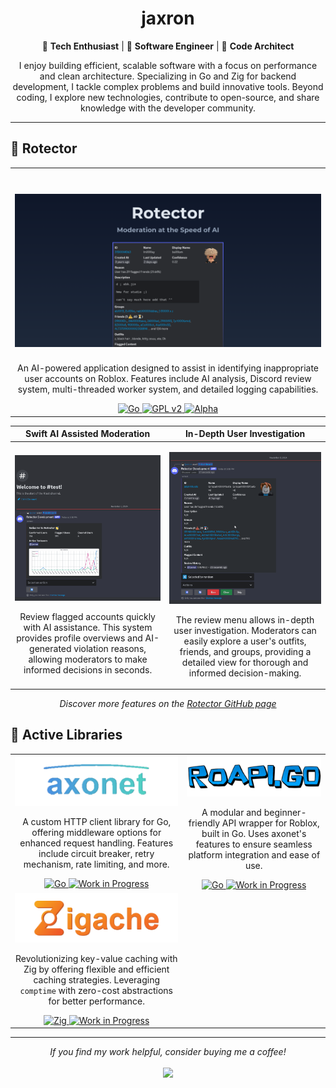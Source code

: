 <h1 align="center">jaxron</h1>
<p align="center">
  🌟 <b>Tech Enthusiast</b> | 🚀 <b>Software Engineer</b> | 🎨 <b>Code Architect</b>
</p>
<p align="center">
  I enjoy building efficient, scalable software with a focus on performance and clean architecture. Specializing in Go and Zig for backend development, I tackle complex problems and build innovative tools. Beyond coding, I explore new technologies, contribute to open-source, and share knowledge with the developer community.
</p>

---

## 🔎 Rotector

<table>
  <tr>
    <td align="center">
      <h1 align="center">
        <a href="https://github.com/rotector/rotector">
          <picture>
            <img width="800" alt="Rotector" src="./assets/images/rotector_banner.png">
          </picture>
        </a>
      </h1>
      <p>An AI-powered application designed to assist in identifying inappropriate user accounts on Roblox. Features include AI analysis, Discord review system, multi-threaded worker system, and detailed logging capabilities.</p>
      <a href="https://go.dev/">
        <img src="https://img.shields.io/badge/-Go-00ADD8?style=flat-square&logo=go&logoColor=white" alt="Go">
      </a>
      <a href="https://github.com/rotector/rotector/blob/main/LICENSE">
        <img src="https://img.shields.io/badge/-GPL%20v2-blue?style=flat-square" alt="GPL v2">
      </a>
      <a href="https://github.com/rotector/rotector">
        <img src="https://img.shields.io/badge/-Alpha-red?style=flat-square" alt="Alpha">
      </a>
    </td>
  </tr>
</table>

|                                                                                                                           Swift AI Assisted Moderation                                                                                                                            |                                                                                                                              In-Depth User Investigation                                                                                                                              |
| :-------------------------------------------------------------------------------------------------------------------------------------------------------------------------------------------------------------------------------------------------------------------------------: | :-----------------------------------------------------------------------------------------------------------------------------------------------------------------------------------------------------------------------------------------------------------------------------------: |
| <p align="center"><img src="assets/images/01.gif" width="450"></p><p align="center">Review flagged accounts quickly with AI assistance. This system provides profile overviews and AI-generated violation reasons, allowing moderators to make informed decisions in seconds.</p> | <p align="center"><img src="assets/images/02.gif" width="450"></p><p align="center">The review menu allows in-depth user investigation. Moderators can easily explore a user's outfits, friends, and groups, providing a detailed view for thorough and informed decision-making.</p> |

<p align="center"><i>Discover more features on the <a href="https://github.com/rotector/rotector">Rotector GitHub page</a></i></p>

## 🔭 Active Libraries

<table>
  <tr>
    <td align="center">
      <a href="https://github.com/jaxron/axonet">
        <img src="assets/images/axonet_banner.png" alt="axonet Banner" width="300">
      </a>
      <p>A custom HTTP client library for Go, offering middleware options for enhanced request handling. Features include circuit breaker, retry mechanism, rate limiting, and more.</p>
      <a href="https://go.dev/">
        <img src="https://img.shields.io/badge/-Go-00ADD8?style=flat-square&logo=go&logoColor=white" alt="Go">
      </a>
      <a href="https://github.com/jaxron/axonet">
        <img src="https://img.shields.io/badge/-WIP-red?style=flat-square" alt="Work in Progress">
      </a>
    </td>
    <td align="center">
      <a href="https://github.com/jaxron/roapi.go">
        <img src="assets/images/roapi_banner.png" alt="roapi.go Banner" width="300">
      </a>
      <p>A modular and beginner-friendly API wrapper for Roblox, built in Go. Uses axonet's features to ensure seamless platform integration and ease of use.</p>
      <a href="https://go.dev/">
        <img src="https://img.shields.io/badge/-Go-00ADD8?style=flat-square&logo=go&logoColor=white" alt="Go">
      </a>
      <a href="https://github.com/jaxron/roapi.go">
        <img src="https://img.shields.io/badge/-WIP-red?style=flat-square" alt="Work in Progress">
      </a>
    </td>
  </tr>
  <tr>
    <td align="center">
      <a href="https://github.com/jaxron/zigache">
        <img src="assets/images/zigache_banner.png" alt="Zigache Banner" width="300">
      </a>
      <p>Revolutionizing key-value caching with Zig by offering flexible and efficient caching strategies. Leveraging <code>comptime</code> with zero-cost abstractions for better performance.</p>
      <a href="https://ziglang.org/">
        <img src="https://img.shields.io/badge/-Zig-orange?style=flat-square&logo=zig&logoColor=white" alt="Zig">
      </a>
      <a href="https://github.com/jaxron/zigache">
        <img src="https://img.shields.io/badge/-WIP-red?style=flat-square" alt="Work in Progress">
      </a>
    </td>
    <td></td>
  </tr>
</table>

---

<p align="center">
  <i>If you find my work helpful, consider buying me a coffee!</i>
  <br><br>
  <a href='https://ko-fi.com/K3K612AWHA'>
    <img src='https://storage.ko-fi.com/cdn/brandasset/v2/support_me_on_kofi_blue.png' height='50'>
  </a>
</p>
